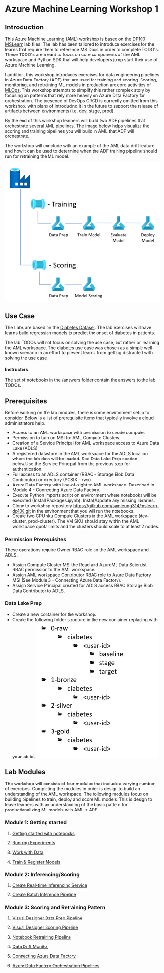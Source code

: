 # Azure Machine Learning Workshop 1

## Introduction
This Azure Machine Learning (AML) workshop is based on the [DP100 MSLearn](https://github.com/MicrosoftLearning/mslearn-dp100) lab files. The lab has been tailored to introduce exercises for the learns that require them to reference MS Docs in order to complete TODO's. These TODO's are meant to focus on core components of the AML workspace and Python SDK that will help developers jump start their use of Azure Machine Learning. 

I addition, this workshop introduces exercises for data engineering pipelines in Azure Data Factory (ADF) that are used for training and scoring. Scoring, monitoring, and retraining ML models in production are core activities of [MLOps](https://en.wikipedia.org/wiki/MLOps). This workshop attempts to simplify this rather complex story by focusing on patterns that rely more heavily on Azure Data Factory for orchestration. The presence of DevOps CI/CD is currently omitted from this workshop, with plans of introducing it in the future to support the release of artifacts between environments (i.e. dev, stage, prod).

By the end of this workshop learners will build two ADF pipelines that orchestrate several AML pipelines. The image below helps visualize the scoring and training pipelines you will build in AML that ADF will orchestrate.

The workshop will conclude with an example of the AML data drift feature and how it can be used to determine when the ADF training pipeline should run for retraining the ML model.

![ADF pipelines for training and scoring that call AML pipelines for each step of the process](./code/img/readmearchitecture.png)

## Use Case

The Labs are based on the [Diabetes Dataset](https://www.kaggle.com/mathchi/diabetes-data-set). The lab exercises will have learns build regression models to predict the onset of diabetes in patients.

The lab TODOs will not focus on solving the use case, but rather on learning the AML workspace. The diabetes use case was chosen as a simple well-known scenario in an effort to prevent learns from getting distracted with solving the use case.

#### Instructors
The set of notebooks in the /answers folder contain the answers to the lab TODOs.

## Prerequisites
Before working on the lab modules, there is some environment setup to consider. Below is a list of prerequisite items that typically involve a cloud administrators help.

- Access to an AML workspace with permission to create compute.
- Permission to turn on MSI for AML Compute Clusters.
- Creation of a Service Principal for AML workspace access to Azure Data Lake (ADLS)
- A registered datastore in the AML workspace for the ADLS location where the lab data will be loaded. See Data Lake Prep section below.Use the Service Principal from the previous step for authentication.
- Full access to an ADLS container (RBAC - Storage Blob Data Contributor) or directory (POSIX - rwx)
- Azure Data Factory with line-of-sight to AML workspace. Described in Module 4 - Connecting Azure Data Factory.
- Execute Python Imports script on environment where notebooks will be executed (Install Packages.ipynb). Install/Update any missing libraries.
- Clone to workshop repository https://github.com/samleung314/mslearn-dp100.git in the environment that you will run the notebooks.
- Create two CPU sku Compute Clusters in the AML workspace (dev-cluster, prod-cluster). The VM SKU should stay within the AML workspace quota limits and the clusters should scale to at least 2 nodes.

### Permission Prerequisites
These operations require Owner RBAC role on the AML workspace and ADLS.

- Assign Compute Cluster MSI the Read and AzureML Data Scientist RBAC permission to the AML workspace.
- Assign AML workspace Contributor RBAC role to Azure Data Factory MSI (See Module 3 - Connecting Azure Data Factory).
- Assign Service Principal created for ADLS access RBAC Storage Blob Data Contributor to ADLS.

### Data Lake Prep
- Create a new container for the workshop.
- Create the following folder structure in the new container replacing <user-id> with your lab id.
![Data Lake folder structure for lab.](./code/img/datalakelabfolders.png)


## Lab Modules
The workshop will consists of four modules that include a varying number of exercises. Completing the modules in order is design to build an understanding of the AML workspace. The following modules focus on building pipelines to train, deploy and score ML models. This is design to leave learners with an understanding of the basic pattern for productionalizing ML models with AML + ADF.

### Module 1: Getting started 

1. [Getting started with notebooks](./code/Get%20Started%20with%20Notebooks.ipynb)

1. [Running Experiments](./code/Run%20Experiments.ipynb)

1. [Work with Data](./code/Work%20with%20Data.ipynb)

1. [Train & Register Models](./code/Train%20Models.ipynb)

### Module 2: Inferencing/Scoring

1. [Create Real-time Inferencing Service](./code/Create%20a%20Real-time%20Inferencing%20Service.ipynb)

1. [Create Batch Inference Pipeline](./code/Create%20a%20Batch%20Inferencing%20Service.ipynb)

### Module 3: Scoring and Retraining Pattern

1. [Visual Designer Data Prep Pipeline](./code/Visual%20Designer%20Data%20Prep%20Pipeline.ipynb)

1. [Visual Designer Scoring Pipeline](./code/Visual%20Designer%20Scoring%20Pipeline.ipynb)

1. [Notebook Retraining Pipeline](./code/Notebook%20Retraining%20Pipeline.ipynb) 

1. [Data Drift Monitor](./code/Data%20Drift%20Monitor.ipynb)

1. [Connecting Azure Data Factory]()

1. ~~[Azure Data Factory Orchestration Pipelines]()~~

